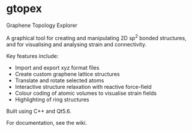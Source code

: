 # gtopex
Graphene Topology Explorer

A graphical tool for creating and manipulating 2D sp<sup>2</sup> bonded structures, and for visualising and analysing strain and connectivity. 

Key features include:

- Import and export xyz format files
- Create custom graphene lattice structures
- Translate and rotate selected atoms
- Interactive structure relaxation with reactive force-field
- Colour coding of atomic volumes to visualise strain fields
- Highlighting of ring structures

Built using C++ and Qt5.6.  

For documentation, see the wiki. 
